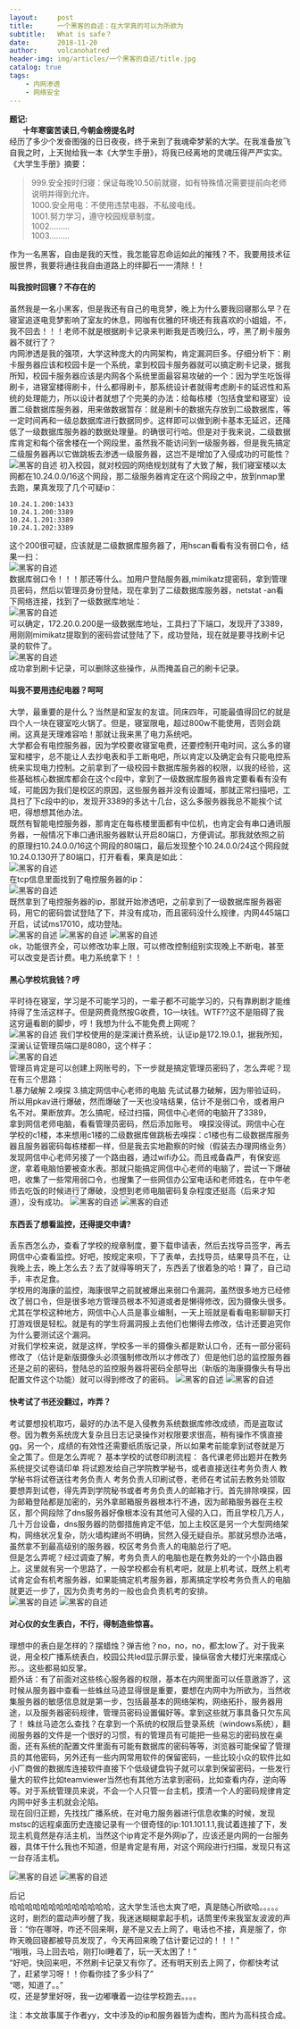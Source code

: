 ```yaml
---
layout:     post
title:      一个黑客的自述：在大学真的可以为所欲为
subtitle:   What is safe？
date:       2018-11-20
author:     volcanohatred
header-img: img/articles/一个黑客的自述/title.jpg
catalog: true
tags:
    - 内网渗透
    - 网络安全
---
```


**题记:**  
      **十年寒窗苦读日,今朝金榜提名时**  
经历了多少个发奋图强的日日夜夜，终于来到了我魂牵梦萦的大学。在我准备放飞自我之时，上天抛给我一本《大学生手册》，将我已经离地的灵魂压得严严实实。  
《大学生手册》摘要：  
>999.安全按时归寝：保证每晚10.50前就寝，如有特殊情况需要提前向老师说明并得到允许。  
1000.安全用电：不使用违禁电器，不私接电线。  
1001.努力学习，遵守校园规章制度。  
1002.........  
1003.........  

作为一名黑客，自由是我的天性，我怎能容忍命运如此的摧残？不，我要用技术征服世界，我要将通往我自由道路上的绊脚石一一清除！！  
#### 叫我按时回寝？不存在的  
虽然我是一名小黑客，但是我还有自己的电竞梦，晚上为什么要我回寝那么早？在寝室追逐电竞梦影响了室友的休息，网咖有优雅的环境还有我喜欢的小姐姐，不，我不回去！！！老师不就是根据刷卡记录来判断我是否晚归么，哼，黑了刷卡服务器不就行了？  
内网渗透是我的强项，大学这种庞大的内网架构，肯定漏洞巨多。仔细分析下：刷卡服务器应该和校园卡是一个系统，拿到校园卡服务器就可以搞定刷卡记录，据我所知，校园卡服务器应该是内网各个系统里面最容易攻破的一个：因为学生吃饭得刷卡，进寝室楼得刷卡，什么都得刷卡，那系统设计者就得考虑刷卡的延迟性和系统的处理能力，所以设计者就想了个完美的办法：给每栋楼（包括食堂和寝室）设置二级数据库服务器，用来做数据暂存：就是刷卡的数据先存放到二级数据库，等一定时间再和一级总数据库进行数据同步。这样即可以做到刷卡基本无延迟，还降低了一级数据库服务器的数据处理量。的确很可行哈。但是对于我来说，二级数据库肯定和每个宿舍楼在一个网段里，虽然我不能访问到一级服务器，但是我先搞定二级服务器再以它做跳板去渗透一级服务器，这岂不是增加了入侵成功的可能性？  
![黑客的自述](https://raw.githubusercontent.com/volcanohatred/volcanohatred.github.io/master/img/articles/一个黑客的自述/1.png)
初入校园，就对校园的网络规划就有了大致了解，我们寝室楼以太网都在10.24.0.0/16这个网段，那二级服务器肯定在这个网段之中，放到nmap里去跑，果真发现了几个可疑ip：  
```
10.24.1.200:1433
10.24.1.200:3389
10.24.1.201:3389
10.24.1.202:3389
```  
这个200很可疑，应该就是二级数据库服务器了，用hscan看看有没有弱口令，结果一扫：  
![黑客的自述](https://raw.githubusercontent.com/volcanohatred/volcanohatred.github.io/master/img/articles/一个黑客的自述/图片1.png)  
数据库弱口令！！！那还等什么。加用户登陆服务器,mimikatz提密码，拿到管理员密码，然后以管理员身份登陆，现在拿到了二级数据库服务器，netstat -an看下网络连接，找到了一级数据库地址：  
![黑客的自述](https://raw.githubusercontent.com/volcanohatred/volcanohatred.github.io/master/img/articles/一个黑客的自述/图片2.png)  
可以确定，172.20.0.200是一级数据库地址，工具扫了下端口，发现开了3389，用刚刚mimikatz提取到的密码尝试登陆了下，成功登陆，现在就是要寻找刷卡记录的软件了。  
![黑客的自述](https://raw.githubusercontent.com/volcanohatred/volcanohatred.github.io/master/img/articles/一个黑客的自述/图片3.png)  
成功拿到刷卡记录，可以删除这些操作，从而掩盖自己的刷卡记录。
#### 叫我不要用违纪电器？呵呵
大学，最重要的是什么？当然是和室友的友谊。同床四年，可能最值得回忆的就是四个人一块在寝室吃火锅了。但是，寝室限电，超过800w不能使用，否则会跳闸。这真是天理难容哈！那就让我来黑了电力系统吧。  
大学都会有电控服务器，因为学校要收寝室电费，还要控制开电时间，这么多的寝室和楼宇，总不能让人去抄电表和手工断电吧，所以肯定以及确定会有只能电控系统来实现电力控制。之前拿到了一级校园卡数据库服务器的权限，以我的经验，这些基础核心数据库都会在这个c段中，拿到了一级数据库服务器肯定要看看有没有域，可能因为我们是校区的原因，这些服务器并没有设置域，那就正常扫描吧，工具扫了下c段中的ip，发现开3389的多达十几台，这么多服务器我总不能挨个试吧，得想想其他办法。  
既然有智能电控服务器，那肯定在每栋楼里面都有中位机，也肯定会有串口通讯服务器，一般情况下串口通讯服务器默认开启80端口，方便调试。那我就依照之前的原理扫10.24.0.0/16这个网段的80端口，最后发现整个10.24.0.0/24这个网段就10.24.0.130开了80端口，打开看看，果真是如此：  
![黑客的自述](https://raw.githubusercontent.com/volcanohatred/volcanohatred.github.io/master/img/articles/一个黑客的自述/图片4.png)  
在tcp信息里面找到了电控服务器的ip：  
![黑客的自述](https://raw.githubusercontent.com/volcanohatred/volcanohatred.github.io/master/img/articles/一个黑客的自述/图片5.png)  
既然拿到了电控服务器的ip，那就开始渗透吧，之前拿到了一级数据库服务器密码，用它的密码尝试登陆了下，并没有成功，而且密码没什么规律，内网445端口开启，试试ms17010，成功登陆。  
![黑客的自述](https://raw.githubusercontent.com/volcanohatred/volcanohatred.github.io/master/img/articles/一个黑客的自述/2.png)
![黑客的自述](https://raw.githubusercontent.com/volcanohatred/volcanohatred.github.io/master/img/articles/一个黑客的自述/图片6.png)
![黑客的自述](https://raw.githubusercontent.com/volcanohatred/volcanohatred.github.io/master/img/articles/一个黑客的自述/图片7.png)  
ok，功能很齐全，可以修改功率上限，可以修改控制组别实现晚上不断电，甚至可以改变是否计费。电力系统拿下！！
#### 黑心学校坑我钱？哼
平时待在寝室，学习是不可能学习的，一辈子都不可能学习的，只有靠刷剧才能维持得了生活这样子。但是网费竟然按G收费，1G一块钱。WTF??这不是阻碍了我这穷逼看剧的脚步，哼！我想为什么不能免费上网呢？  
![黑客的自述](https://raw.githubusercontent.com/volcanohatred/volcanohatred.github.io/master/img/articles/一个黑客的自述/3.png)
我们学校使用的是深澜计费系统，认证ip是172.19.0.1，据我所知，深澜认证管理员端口是8080，这个样子：  
![黑客的自述](https://raw.githubusercontent.com/volcanohatred/volcanohatred.github.io/master/img/articles/一个黑客的自述/图片8.png)  
管理员肯定是可以创建上网账号的，下一步就是搞定管理员密码了，怎么弄呢？现在有三个思路：  
1.暴力破解
2.嗅探
3.搞定网信中心老师的电脑
先试试暴力破解，因为带验证码，所以用pkav进行爆破，然而爆破了一天也没啥结果，估计不是弱口令，或者用户名不对。果断放弃。怎么搞呢，经过扫描，网信中心老师的电脑开了3389，  
拿到网信老师电脑，看看管理员密码，然后添加账号。 
嗅探没得试。网信中心在学校的c1楼，本来想用c1楼的二级数据库做跳板去嗅探：c1楼也有二级数据库服务器且服务器密码每栋楼都一样，但是我去实地勘察的时候（假装去办理网络业务）发现网信中心老师另接了一个路由器，通过wifi办公。而且戒备森严，有保安巡逻，拿着电脑怕要被查水表。那就只能搞定网信中心老师的电脑了，尝试一下爆破吧，收集了一些常用弱口令，也搜集了一些网信办公室电话和老师姓名，在中午老师去吃饭的时候进行了爆破，没想到老师电脑密码复杂程度还挺高（后来才知道），没有成功。 
![黑客的自述](https://raw.githubusercontent.com/volcanohatred/volcanohatred.github.io/master/img/articles/一个黑客的自述/图片9.png)
![黑客的自述](https://raw.githubusercontent.com/volcanohatred/volcanohatred.github.io/master/img/articles/一个黑客的自述/图片10.png)  
#### 东西丢了想看监控，还得提交申请?
丢东西怎么办，查看了学校的规章制度，要下载申请表，然后去找导员签字，再去网信中心查看监控。好吧，按规定来呗，下了表单，去找导员，结果导员不在，让我晚上去，晚上怎么去？去了就得等明天了，东西丢了很着急的哈！算了，自己动手，丰衣足食。  
学校用的海康的监控，海康很早之前就被爆出来弱口令漏洞，虽然很多地方已经修改了弱口令，但是很多地方管理员根本不知道或者是懒得修改，因为摄像头很多。尤其在学校这种地方，网信中心人员是事业编制，一天上班就是看看电影聊聊天打打游戏很是轻松。就是有的学生将漏洞报上去他们也懒得去修改，估计还要追究你为什么要测试这个漏洞。  
对我们学校来说，就是这样，学校多一半的摄像头都是默认口令，还有一部分密码修改了（估计是新版摄像头必须强制修改所以才修改了）但是他们总的监控服务器还是之前的密码，登陆总的监控服务器将密码全部导出（新版的海康摄像头有导出配置文件这个功能）就可以得到修改了的密码。
![黑客的自述](https://raw.githubusercontent.com/volcanohatred/volcanohatred.github.io/master/img/articles/一个黑客的自述/4.png)
![黑客的自述](https://raw.githubusercontent.com/volcanohatred/volcanohatred.github.io/master/img/articles/一个黑客的自述/图片11.png)  
#### 快考试了书还没翻过，咋弄？
考试要想投机取巧，最好的办法不是入侵教务系统数据库修改成绩，而是盗取试卷。因为教务系统庞大复杂且日志记录操作对权限要求很高，稍有操作不慎直接gg。另一个，成绩的有效性还需要纸质版记录，所以如果考前能拿到试卷就是万全之策了。但是怎么弄呢？
基本学校的试卷印刷流程：
各代课老师出题并在教务系统提交试卷请印单
将试题发给自己学院教学秘书，或者直接送往考务负责人
教学秘书将试卷送往考务负责人
考务负责人印刷试卷，老师在考试前去教务处领取
要想弄到试卷，得先弄到学院秘书或者考务负责人的邮箱才行。首先排除嗅探，因为邮箱登陆都是加密的，另外拿邮箱服务器根本行不通，因为邮箱服务器在主校区，那个网段除了dns服务器好像根本没有其他可入侵的入口，而且学校几万人，几十万台设备，dns服务器的防御措施肯定不低，加上主校区是另一个大型网络架构，网络状况复杂，防火墙构建尚不明确，贸然入侵无疑自杀。那就另想办法咯，虽然拿不到最高级别的服务器，校区考务负责人的电脑总行了吧。  
但是怎么弄呢？经过调查了解，考务负责人的电脑也是在教务处的一个小路由器上。这里就有另一个思路了，一般学校都会有机考吧，就是上机考试，既然上机考试肯定会有机考服务器，如果能搞定机考服务器，那离搞定学校考务负责人的电脑就更近一步了，因为负责考务的一般也会负责机考的安排。  
![黑客的自述](https://raw.githubusercontent.com/volcanohatred/volcanohatred.github.io/master/img/articles/一个黑客的自述/5.png)
![黑客的自述](https://raw.githubusercontent.com/volcanohatred/volcanohatred.github.io/master/img/articles/一个黑客的自述/图片12.png)  
#### 对心仪的女生表白，不行，得制造些惊喜。
理想中的表白是怎样的？摆蜡烛？弹吉他？no，no，no，都太low了。对于我来说，用全校广播系统表白，校园公共led显示屏示爱，操纵宿舍大楼灯光来摆成心形。。这些都易如反掌。  
题外话：有了前面对这些核心服务器的权限，基本在内网里面可以任意遨游了，这时候从服务器中查看一些蛛丝马迹显得很是重要，要想在内网中为所欲为，当然收集服务器的敏感信息就是第一步，包括最基本的网络架构，网络拓扑，服务器用途，以及服务器密码规律，管理员密码设置偏好等。拿到这些就万事具备只欠东风了！ 蛛丝马迹怎么查找？在拿到一个系统的权限后登录系统（windows系统），翻阅服务器的文件是一个很好的习惯，有的管理员有可能把一些易忘的密码放在桌面，还有系统的配置文件里面有可能有数据库的密码等等，浏览器可能保留了管理员的其他密码，另外还有一些内网常用软件的保留密码，一些比较小众的软件比如小厂商做的数据库连接软件直接下个低级键盘钩子就可以拿到保留密码，一些发行量大的软件比如teamviewer当然也有其他方法拿到密码，比如查看内存，逆向等等。对于系统管理员来说，不会一个人只管一台主机，摸清一个人的密码规律肯定内网中好多主机就会沦陷。  
现在回归正题，先找找广播系统，在对电力服务器进行信息收集的时候，发现mstsc的远程桌面历史连接记录有一个很奇怪的ip:101.101.1.1,我试着连接了下，发现主机竟然是存活主机，当然这个ip肯定不是外网ip了，应该还是内网的一台服务器，具体干什么我也不知道，但是肯定是有用，对这个网段进行扫描，发现只有这一台存活主机。


![黑客的自述](https://raw.githubusercontent.com/volcanohatred/volcanohatred.github.io/master/img/articles/一个黑客的自述/图片13.png)
![黑客的自述](https://raw.githubusercontent.com/volcanohatred/volcanohatred.github.io/master/img/articles/一个黑客的自述/图片14.png)  


  
  
  

后记  
哈哈哈哈哈哈哈哈哈哈哈哈哈，这大学生活也太爽了吧，真是随心所欲哈。。。。。  
这时，剧烈的震动声吵醒了我，我迷迷糊糊拿起手机，话筒里传来我室友波波的声音：“你在哪呀，咋还不回来啊，是不是又去上网了，电话也不接，真是服了，你昨天晚回寝都被导员发现了，今天再回来晚了估计要记过的！！！”  
“哦哦，马上回去哈，刚打lol睡着了，玩一天太困了！”  
“好吧，快回来吧，不然刷卡记录又有你了。还有明天别去上网了，你都快考试了，赶紧学习呀！！你看你挂了多少科了”  
“嗯，知道了。。”  
哎，还是梦里好呀，我一边嘟囔着一边往学校跑去。。。。  


注：本文故事属于作者yy，文中涉及的ip和服务器皆为虚构，图片为高科技合成。
